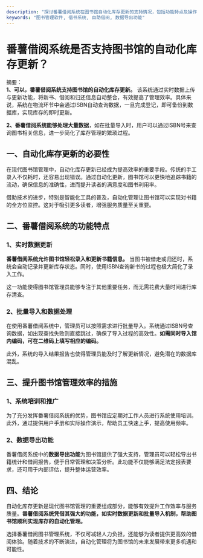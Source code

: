 ```yaml
---
description: "探讨番薯借阅系统在图书馆自动化库存更新的支持情况，包括功能特点及操作流程。"
keywords: "图书管理软件, 借书系统, 自助借阅, 数据导出功能"
---
```

# 番薯借阅系统是否支持图书馆的自动化库存更新？

摘要：  
**1、可以，番薯借阅系统支持图书馆的自动化库存更新。** 该系统通过实时数据上传与更新功能，将新书、借阅和归还信息自动整合，有效提高了管理效率。具体来说，系统在物流环节中会通过ISBN自动查询数据，一旦完成登记，即可备份到数据库，实现库存的即时更新。

**2、番薯借阅系统能够处理大量数据**，如在批量导入时，用户可以通过ISBN号来查询图书相关信息，进一步简化了库存管理的繁琐过程。

## 一、自动化库存更新的必要性

在现代图书馆管理中，自动化库存更新已经成为提高效率的重要手段。传统的手工录入不仅耗时，还容易出现错误。通过自动化更新，图书馆可以更快地追踪书籍的流动，确保信息的准确性，进而提升读者的满意度和图书利用率。

借助技术的进步，特别是智能化工具的普及，自动化管理让图书馆可以实现对书籍的全方位监控。这对于吸引更多读者，增强服务质量至关重要。

## 二、番薯借阅系统的功能特点

### 1、实时数据更新

**番薯借阅系统允许图书馆轻松录入和更新书籍信息。** 当图书被借走或归还时，系统会自动记录并更新库存状态。同时，使用ISBN查询新书的过程也极大简化了录入工作。

这一功能使得图书馆管理员能够专注于其他重要任务，而无需花费大量时间进行库存清查。

### 2、批量导入和数据处理

在使用番薯借阅系统中，管理员可以按照需求进行批量导入。系统通过ISBN号查询数据，如出现查找失败则直接跳过，确保了导入过程的高效性。**如需同时导入馆内编码，可在二维码上填写相应的编码。**

此外，系统的导入结果报告也使得管理员能及时了解更新情况，避免潜在的数据库混乱。

## 三、提升图书馆管理效率的措施

### 1、系统培训和推广

为了充分发挥番薯借阅系统的优势，图书馆应定期对工作人员进行系统使用培训。此外，通过提供用户手册和实际操作演示，帮助员工快速上手，提高使用频率。

### 2、数据导出功能

番薯借阅系统中的**数据导出功能**为图书馆提供了强大支持，管理员可以轻松导出书籍统计和借阅报告，便于日常管理和决策分析。此功能不仅能够满足法定报表要求，还可用于内部评估，提升整体运营效率。

## 四、结论

自动化库存更新是现代图书馆管理的重要组成部分，能够有效提升工作效率与服务质量。**番薯借阅系统凭借其强大的功能，如实时数据更新和批量导入机制，帮助图书馆顺利实现库存的自动化管理。** 

选择番薯借阅图书管理系统，不仅可减轻人力负担，还能够为读者提供更高效的借阅体验。随着技术的不断演进，自动化管理将为图书馆的未来发展带来更多机遇和可能性。
